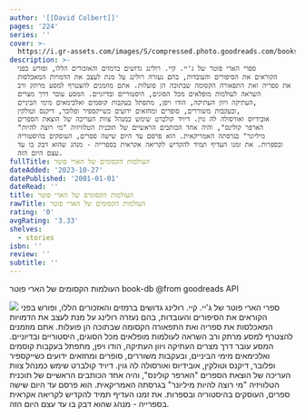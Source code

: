 ```yaml
---
author: '[[David Colbert]]'
pages: '224'
series: ''
cover: >-
  https://i.gr-assets.com/images/S/compressed.photo.goodreads.com/books/1532194030l/40893053._SY475_.jpg
description: >-
  ספרי הארי פוטר של ג'יי. קיי. רולינג גדושים ברמזים והאזכורים הללו, ופורש בפני
  הקוראים את הסיפורים והעובדות, בהם נעזרה רולינג על מנת לעצב את הדמויות המאכלסות
  את ספריה ואת התפאורה הקסומה שבתוכה הן פועלות. אתם מוזמנים להצטרף למסע מרתק ורב
  השראה לעולמות מופלאים מכל הסוגים, היסטוריים ובדיוניים. המסע עובר דרך מצרים
  העתיקה ויוון העתיקה, הודו ויפן, מתפתל בעקבות קוסמים ואלכימאים מימי הביניים,
  ובעקבות משוררים, סופרים ומחזאים ידועים כשייקספיר ופלובר, דיקנס וטולקין,
  אובידיוס ואורסולה לה גוין. דיויד קולברט שימש כמנהל צוות העריכה של הוצאת הספרים
  "הארפר קולינס", והיה אחד הכותבים הראשיים של תוכנית הטלוויזיה "מי רוצה להיות
  מיליונר" בגרסתה האמריקאית. הוא פרסם עד היום שישה ספרים, העוסקים בהיסטוריה
  ובספרות. את זמנו העדיף תמיד להקדיש לקריאה אקראית בספרייה - מנהג שהוא דבק בו עד
  עצם היום הזה.
fullTitle: העולמות הקסומים של הארי פוטר
dateAdded: '2023-10-27'
datePublished: '2001-01-01'
dateRead: ''
title: העולמות הקסומים של הארי פוטר
rawTitle: העולמות הקסומים של הארי פוטר
rating: '0'
avgRating: '3.33'
shelves:
  - stories
isbn: ''
review: ''
subtitle: ''
---
```

העולמות הקסומים של הארי פוטר book-db 
@from goodreads API

![](https:&#x2F;&#x2F;i.gr-assets.com&#x2F;images&#x2F;S&#x2F;compressed.photo.goodreads.com&#x2F;books&#x2F;1532194030l&#x2F;40893053._SY475_.jpg)
ספרי הארי פוטר של ג&#39;יי. קיי. רולינג גדושים ברמזים והאזכורים הללו, ופורש בפני הקוראים את הסיפורים והעובדות, בהם נעזרה רולינג על מנת לעצב את הדמויות המאכלסות את ספריה ואת התפאורה הקסומה שבתוכה הן פועלות. אתם מוזמנים להצטרף למסע מרתק ורב השראה לעולמות מופלאים מכל הסוגים, היסטוריים ובדיוניים. המסע עובר דרך מצרים העתיקה ויוון העתיקה, הודו ויפן, מתפתל בעקבות קוסמים ואלכימאים מימי הביניים, ובעקבות משוררים, סופרים ומחזאים ידועים כשייקספיר ופלובר, דיקנס וטולקין, אובידיוס ואורסולה לה גוין. דיויד קולברט שימש כמנהל צוות העריכה של הוצאת הספרים &quot;הארפר קולינס&quot;, והיה אחד הכותבים הראשיים של תוכנית הטלוויזיה &quot;מי רוצה להיות מיליונר&quot; בגרסתה האמריקאית. הוא פרסם עד היום שישה ספרים, העוסקים בהיסטוריה ובספרות. את זמנו העדיף תמיד להקדיש לקריאה אקראית בספרייה - מנהג שהוא דבק בו עד עצם היום הזה.